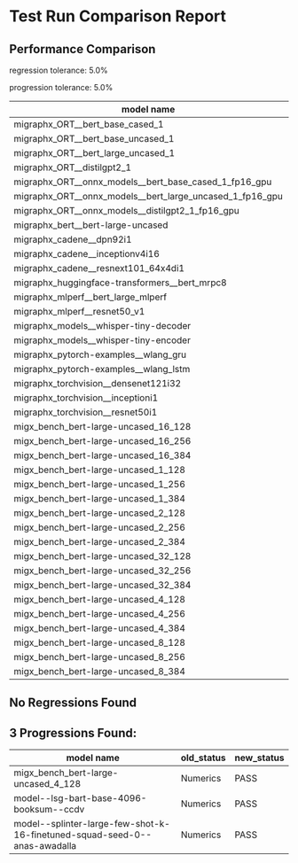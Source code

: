 # Test Run Comparison Report

## Performance Comparison

regression tolerance: 5.0%

progression tolerance: 5.0%

|model name|exit_status|analysis|old_time_ms|new_time_ms|change_ms|percent_change|
|---|---|---|---|---|---|---|
|migraphx_ORT__bert_base_cased_1|PASS|within tol|117.7717|115.0972|-2.6745|-2.27%|
|migraphx_ORT__bert_base_uncased_1|PASS|within tol|115.4937|115.5218|0.0281|0.02%|
|migraphx_ORT__bert_large_uncased_1|PASS|within tol|519.8766|521.4706|1.594|0.31%|
|migraphx_ORT__distilgpt2_1|PASS|within tol|69.5903|68.6885|-0.9019|-1.3%|
|migraphx_ORT__onnx_models__bert_base_cased_1_fp16_gpu|Numerics|within tol|62.358|62.0075|-0.3505|-0.56%|
|migraphx_ORT__onnx_models__bert_large_uncased_1_fp16_gpu|Numerics|within tol|328.9088|328.2383|-0.6705|-0.2%|
|migraphx_ORT__onnx_models__distilgpt2_1_fp16_gpu|Numerics|within tol|34.3718|34.2024|-0.1694|-0.49%|
|migraphx_bert__bert-large-uncased|PASS|within tol|19.3536|19.3157|-0.0379|-0.2%|
|migraphx_cadene__dpn92i1|PASS|within tol|5.0288|5.0412|0.0124|0.25%|
|migraphx_cadene__inceptionv4i16|PASS|within tol|29.2005|29.1076|-0.0929|-0.32%|
|migraphx_cadene__resnext101_64x4di1|PASS|within tol|6.2839|6.4126|0.1287|2.05%|
|migraphx_huggingface-transformers__bert_mrpc8|PASS|within tol|7.0151|7.2661|0.251|3.58%|
|migraphx_mlperf__bert_large_mlperf|Numerics|within tol|26.4381|26.4234|-0.0147|-0.06%|
|migraphx_mlperf__resnet50_v1|PASS|within tol|4.7938|4.7936|-0.0002|-0.0%|
|migraphx_models__whisper-tiny-decoder|PASS|within tol|39.3273|38.661|-0.6663|-1.69%|
|migraphx_models__whisper-tiny-encoder|Numerics|within tol|45.9563|47.0004|1.0441|2.27%|
|migraphx_pytorch-examples__wlang_gru|PASS|within tol|19.3015|18.5641|-0.7374|-3.82%|
|migraphx_pytorch-examples__wlang_lstm|PASS|progression|9.0222|8.2851|-0.7371|-8.17%|
|migraphx_torchvision__densenet121i32|PASS|within tol|17.903|17.8612|-0.0418|-0.23%|
|migraphx_torchvision__inceptioni1|PASS|within tol|4.8373|4.9537|0.1164|2.41%|
|migraphx_torchvision__resnet50i1|PASS|within tol|3.12|3.2224|0.1024|3.28%|
|migx_bench_bert-large-uncased_16_128|PASS|within tol|27.0403|27.0488|0.0085|0.03%|
|migx_bench_bert-large-uncased_16_256|PASS|within tol|38.3949|38.2858|-0.1092|-0.28%|
|migx_bench_bert-large-uncased_16_384|PASS|within tol|57.9293|58.1067|0.1774|0.31%|
|migx_bench_bert-large-uncased_1_128|PASS|within tol|12.0789|12.2567|0.1778|1.47%|
|migx_bench_bert-large-uncased_1_256|PASS|within tol|13.1857|12.743|-0.4427|-3.36%|
|migx_bench_bert-large-uncased_1_384|PASS|within tol|19.3972|19.3511|-0.0462|-0.24%|
|migx_bench_bert-large-uncased_2_128|PASS|within tol|12.6866|12.8482|0.1617|1.27%|
|migx_bench_bert-large-uncased_2_256|PASS|within tol|19.5023|19.5359|0.0336|0.17%|
|migx_bench_bert-large-uncased_2_384|PASS|within tol|20.3421|20.3008|-0.0413|-0.2%|
|migx_bench_bert-large-uncased_32_128|PASS|within tol|36.6688|36.8475|0.1786|0.49%|
|migx_bench_bert-large-uncased_32_256|PASS|within tol|77.6777|77.735|0.0573|0.07%|
|migx_bench_bert-large-uncased_32_384|PASS|within tol|118.3675|118.7661|0.3985|0.34%|
|migx_bench_bert-large-uncased_4_128|PASS|within tol|19.5116|19.6576|0.146|0.75%|
|migx_bench_bert-large-uncased_4_256|PASS|within tol|20.8978|20.7094|-0.1883|-0.9%|
|migx_bench_bert-large-uncased_4_384|PASS|within tol|24.2321|24.1388|-0.0933|-0.38%|
|migx_bench_bert-large-uncased_8_128|PASS|within tol|20.9201|20.7937|-0.1264|-0.6%|
|migx_bench_bert-large-uncased_8_256|PASS|within tol|27.7639|27.3391|-0.4248|-1.53%|
|migx_bench_bert-large-uncased_8_384|PASS|within tol|34.9291|34.7744|-0.1547|-0.44%|

## No Regressions Found

## 3 Progressions Found:

|model name|old_status|new_status|
|---|---|---|
|migx_bench_bert-large-uncased_4_128|Numerics|PASS|
|model--lsg-bart-base-4096-booksum--ccdv|Numerics|PASS|
|model--splinter-large-few-shot-k-16-finetuned-squad-seed-0--anas-awadalla|Numerics|PASS|

